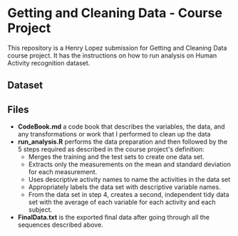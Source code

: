 
# Getting and Cleaning Data - Course Project

This repository is a Henry Lopez submission for Getting and Cleaning Data course project. It has the instructions on how to run analysis on Human Activity recognition dataset.

## Dataset

## Files

* **CodeBook.md** a code book that describes the variables, the data, and any transformations or work that I performed to clean up the data
* **run_analysis.R** performs the data preparation and then followed by the 5 steps required as described in the course project's definition:
  - Merges the training and the test sets to create one data set.
  - Extracts only the measurements on the mean and standard deviation for each measurement. 
  - Uses descriptive activity names to name the activities in the data set
  - Appropriately labels the data set with descriptive variable names.
  - From the data set in step 4, creates a second, independent tidy data set with the average of each variable for each activity and each subject.
* **FinalData.txt** is the exported final data after going through all the sequences described above.